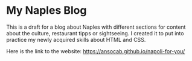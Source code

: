 # My Naples Blog #

This is a draft for a blog about Naples with different sections for content about the culture, restaurant tipps or sightseeing.
I created it to put into practice my newly acquired skills about HTML and CSS.

Here is the link to the website: https://ansocab.github.io/napoli-for-you/
